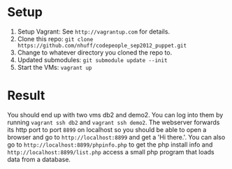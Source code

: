 Setup
=====
1. Setup Vagrant:  See `http://vagrantup.com` for details.
2. Clone this repo: `git clone https://github.com/nhuff/codepeople_sep2012_puppet.git`
3. Change to whatever directory you cloned the repo to.
4. Updated submodules: `git submodule update --init`
5. Start the VMs: `vagrant up`

Result
======
You should end up with two vms db2 and demo2.  You can log into them by running 
`vagrant ssh db2` and `vagrant ssh demo2`.  The webserver forwards its http port
to port `8899` on localhost so you should be able to open a browser and go to
`http://localhost:8899` and get a 'Hi there.'.  You can also go to 
`http://localhost:8899/phpinfo.php` to get the php install info and
`http://localhost:8899/list.php` access a small php program that loads data from
a database.
